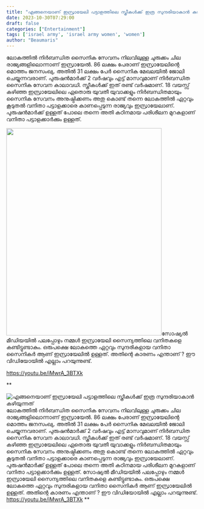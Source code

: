 ```yaml
---
title: "എങ്ങനെയാണ് ഇസ്രായേലി പട്ടാളത്തിലെ സ്ത്രീകൾക്ക് ഇത്ര സുന്ദരിയാകാൻ കഴിയുന്നത്"
date: 2023-10-30T07:29:00
draft: false
categories: ["Entertainment"]
tags: ['israel army', 'israel army women', 'women']
author: "Beaumaris"
---
```


ലോകത്തില്‍ നിര്‍ബന്ധിത സൈനിക സേവനം നിലവിലുള്ള ചുരുക്കം ചില രാജ്യങ്ങളിലൊന്നാണ് ഇസ്രായേല്‍. 86 ലക്ഷം പേരാണ് ഇസ്രായേലിന്റെ മൊത്തം ജനസംഖ്യ. അതില്‍ 31 ലക്ഷം പേര്‍ സൈനിക മേഖലയില്‍ ജോലി ചെയ്യുന്നവരാണ്. പുരുഷന്‍മാര്‍ക്ക് 2 വര്‍ഷവും എട്ട് മാസവുമാണ് നിര്‍ബന്ധിത സൈനിക സേവന കാലാവധി. സ്ത്രീകള്‍ക്ക് ഇത് രണ്ട് വര്‍ഷമാണ്. 18 വയസ്സ് കഴിഞ്ഞ ഇസ്രായേലിലെ ഏതൊരു യുവതീ യുവാക്കളും നിര്‍ബന്ധിതമായും സൈനിക സേവനം അനുഷ്ഠിക്കണം അതു കൊണ്ട് തന്നെ ലോകത്തില്‍ ഏറ്റവും കൂടുതല്‍ വനിതാ പട്ടാളക്കാരെ കാണപ്പെടുന്ന രാജ്യവും ഇസ്രായേലാണ്. പുരുഷന്‍മാര്‍ക്ക് ഉള്ളത് പോലെ തന്നെ അതി കഠിനമായ പരിശീലന മുറകളാണ് വനിതാ പട്ടാളക്കാര്‍ക്കും ഉള്ളത്.

<img class="size-full wp-image-427350 aligncenter" src="https://cdn.boolokam.com/articles/2023/10/ff-1-3.jpg" alt="" width="409" height="545" />സോഷ്യൽ മീഡിയയിൽ പലപ്പോഴും നമ്മൾ ഇസ്രായേലി സൈന്യത്തിലെ വനിതകളെ കണ്ടിട്ടുണ്ടാകും. ഒരുപക്ഷെ ലോകത്തെ ഏറ്റവും സുന്ദരികളായ വനിതാ സൈനികർ ആണ് ഇസ്രായേലിൽ ഉള്ളത്. അതിന്റെ കാരണം എന്താണ് ? ഈ വിഡിയോയിൽ എല്ലാം പറയുന്നുണ്ട്.

https://youtu.be/iMwrA_3BTXk

**


![എങ്ങനെയാണ് ഇസ്രായേലി പട്ടാളത്തിലെ സ്ത്രീകൾക്ക് ഇത്ര സുന്ദരിയാകാൻ കഴിയുന്നത്](https://cdn.boolokam.com/articles/2023/10/ff-1-3.jpg)ലോകത്തില്‍ നിര്‍ബന്ധിത സൈനിക സേവനം നിലവിലുള്ള ചുരുക്കം ചില രാജ്യങ്ങളിലൊന്നാണ് ഇസ്രായേല്‍. 86 ലക്ഷം പേരാണ് ഇസ്രായേലിന്റെ മൊത്തം ജനസംഖ്യ. അതില്‍ 31 ലക്ഷം പേര്‍ സൈനിക മേഖലയില്‍ ജോലി ചെയ്യുന്നവരാണ്. പുരുഷന്‍മാര്‍ക്ക് 2 വര്‍ഷവും എട്ട് മാസവുമാണ് നിര്‍ബന്ധിത സൈനിക സേവന കാലാവധി. സ്ത്രീകള്‍ക്ക് ഇത് രണ്ട് വര്‍ഷമാണ്. 18 വയസ്സ് കഴിഞ്ഞ ഇസ്രായേലിലെ ഏതൊരു യുവതീ യുവാക്കളും നിര്‍ബന്ധിതമായും സൈനിക സേവനം അനുഷ്ഠിക്കണം അതു കൊണ്ട് തന്നെ ലോകത്തില്‍ ഏറ്റവും കൂടുതല്‍ വനിതാ പട്ടാളക്കാരെ കാണപ്പെടുന്ന രാജ്യവും ഇസ്രായേലാണ്. പുരുഷന്‍മാര്‍ക്ക് ഉള്ളത് പോലെ തന്നെ അതി കഠിനമായ പരിശീലന മുറകളാണ് വനിതാ പട്ടാളക്കാര്‍ക്കും ഉള്ളത്. സോഷ്യൽ മീഡിയയിൽ പലപ്പോഴും നമ്മൾ ഇസ്രായേലി സൈന്യത്തിലെ വനിതകളെ കണ്ടിട്ടുണ്ടാകും. ഒരുപക്ഷെ ലോകത്തെ ഏറ്റവും സുന്ദരികളായ വനിതാ സൈനികർ ആണ് ഇസ്രായേലിൽ ഉള്ളത്. അതിന്റെ കാരണം എന്താണ് ? ഈ വിഡിയോയിൽ എല്ലാം പറയുന്നുണ്ട്. https://youtu.be/iMwrA_3BTXk **
